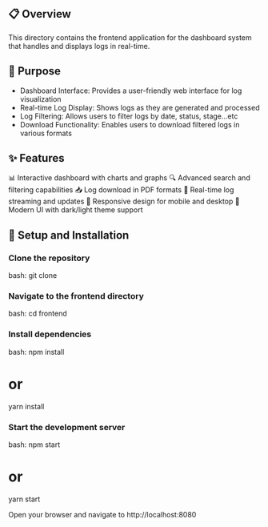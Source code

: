 ## 📋 Overview
This directory contains the frontend application for the dashboard system that handles and displays logs in real-time.
 
## 🎯 Purpose
- Dashboard Interface: Provides a user-friendly web interface for log visualization
- Real-time Log Display: Shows logs as they are generated and processed
- Log Filtering: Allows users to filter logs by date, status, stage...etc
- Download Functionality: Enables users to download filtered logs in various formats

## ✨ Features
📊 Interactive dashboard with charts and graphs
🔍 Advanced search and filtering capabilities
📥 Log download in PDF formats
🔄 Real-time log streaming and updates
📱 Responsive design for mobile and desktop
🎨 Modern UI with dark/light theme support

## 🚀 Setup and Installation
### Clone the repository
bash: git clone <repository-url>

### Navigate to the frontend directory
bash: cd frontend

### Install dependencies
bash: npm install
# or
yarn install

### Start the development server
bash: npm start
# or
yarn start

Open your browser and navigate to http://localhost:8080

